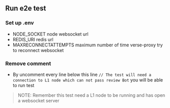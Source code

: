 ## Run e2e test

### Set up .env

- NODE_SOCKET node websocket url
- REDIS_URI redis url
- MAXRECONNECTATTEMPTS maximum number of time verse-proxy try to reconnect websocket

### Remove comment

- By uncomment every line below this line `// The test will need a connection to L1 node which can not pass review Bot` you will be able to run test

> NOTE: Remember this test need a L1 node to be running and has open a websocket server 